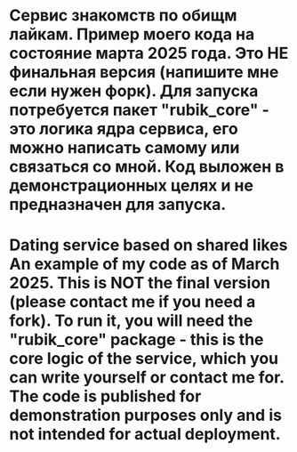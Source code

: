 # Сервис знакомств по обищм лайкам. Пример моего кода на состояние марта 2025 года. Это НЕ финальная версия (напишите мне если нужен форк). Для запуска потребуется пакет "rubik_core" - это логика ядра сервиса, его можно написать самому или связаться со мной. Код выложен в демонстрационных целях и не предназначен для запуска. 

# Dating service based on shared likes An example of my code as of March 2025. This is NOT the final version (please contact me if you need a fork). To run it, you will need the "rubik_core" package - this is the core logic of the service, which you can write yourself or contact me for. The code is published for demonstration purposes only and is not intended for actual deployment.

